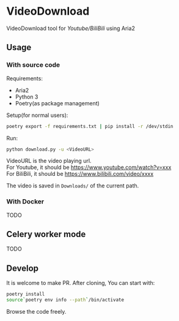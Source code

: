 # VideoDownload

VideoDownload tool for *Youtube/BiliBili* using Aria2

## Usage

### With source code

Requirements:

- Aria2
- Python 3
- Poetry(as package management)

Setup(for normal users):

```bash
poetry export -f requirements.txt | pip install -r /dev/stdin
```

Run:

```bash
python download.py -u <VideoURL>
```

VideoURL is the video playing url.  
For Youtube, it should be <https://www.youtube.com/watch?v=xxx>  
For BiliBili, it should be <https://www.bilibili.com/video/xxxx>

The video is saved in `Downloads/` of the current path.

### With Docker

TODO

## Celery worker mode

TODO

## Develop

It is welcome to make PR. After cloning, You can start with:

```bash
poetry install
source`poetry env info --path`/bin/activate
```

Browse the code freely.
